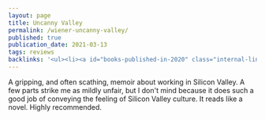 ```yaml
---
layout: page
title: Uncanny Valley
permalink: /wiener-uncanny-valley/
published: true
publication_date: 2021-03-13
tags: reviews
backlinks: '<ul><li><a id="books-published-in-2020" class="internal-link" href="/books-published-in-2020/">Published in 2020</a></li><li><a id="books-read-in-2021" class="internal-link" href="/books-read-in-2021/">Read in 2021</a></li><li><a id="books-tag-memoirs" class="internal-link" href="/books-tag-memoirs/">Memoirs</a></li><li><a id="books-tag-nonfiction" class="internal-link" href="/books-tag-nonfiction/">Nonfiction</a></li><li><a id="reviews" class="internal-link" href="/reviews/">Reviews</a></li><li><a id="site-history" class="internal-link" href="/site-history/">Site history</a></li></ul>'
---
```


A gripping, and often scathing, memoir about working in Silicon Valley. A few parts strike me as mildly unfair, but I don't mind because it does such a good job of conveying the feeling of Silicon Valley culture. It reads like a novel. Highly recommended.